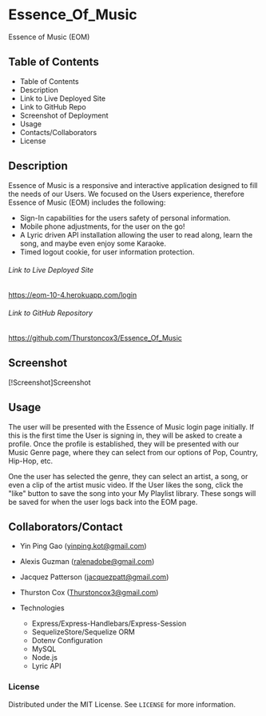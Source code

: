 # Essence_Of_Music
Essence of Music (EOM)
## Table of Contents
- Table of Contents
- Description
- Link to Live Deployed Site
- Link to GitHub Repo
- Screenshot of Deployment
- Usage
- Contacts/Collaborators
- License
## Description 
Essence of Music is a responsive and interactive application designed to fill the needs of our Users. We focused on the Users experience, therefore Essence of Music (EOM) includes the following:
- Sign-In capabilities for the users safety of personal information.
- Mobile phone adjustments, for the user on the go!
- A Lyric driven API installation allowing the user to read along, learn the song, and maybe even enjoy some Karaoke.
- Timed logout cookie, for user information protection.
###### Link to Live Deployed Site
https://eom-10-4.herokuapp.com/login
###### Link to GitHub Repository
https://github.com/Thurstoncox3/Essence_Of_Music
## Screenshot 
[!Screenshot]Screenshot
## Usage
The user will be presented with the Essence of Music login page initially. If this is the first time the User is signing in, they will be asked to create a profile. Once the profile is established, they will be presented with our Music Genre page, where they can select from our options of Pop, Country, Hip-Hop, etc.

One the user has selected the genre, they can select an artist, a song, or even a clip of the artist music video. If the User likes the song, click the "like" button to save the song into your My Playlist library. These songs will be saved for when the user logs back into the EOM page.

## Collaborators/Contact
- Yin Ping Gao (yinping.kot@gmail.com)
- Alexis Guzman (ralenadobe@gmail.com)
- Jacquez Patterson (jacquezpatt@gmail.com)
- Thurston Cox (Thurstoncox3@gmail.com)

- Technologies
    - Express/Express-Handlebars/Express-Session
    - SequelizeStore/Sequelize ORM
    - Dotenv Configuration
    - MySQL
    - Node.js
    - Lyric API
    
### License
Distributed under the MIT License. See `LICENSE` for more information.